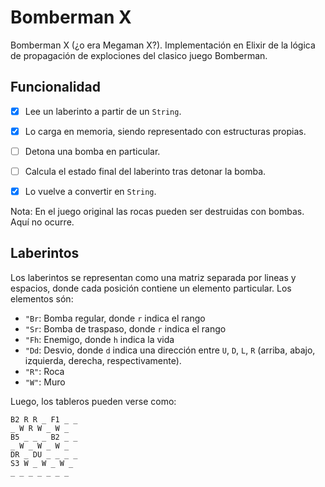 # Bomberman X

Bomberman X (¿o era Megaman X?). Implementación en Elixir de la lógica de propagación de explociones del clasico juego Bomberman.

## Funcionalidad


- [x] Lee un laberinto a partir de un `String`.
- [x] Lo carga en memoria, siendo representado con estructuras propias.
- [ ] Detona una bomba en particular.
- [ ] Calcula el estado final del laberinto tras detonar la bomba.
- [x] Lo vuelve a convertir en `String`.


Nota: En el juego original las rocas pueden ser destruidas con bombas. Aquí no ocurre.

## Laberintos

Los laberintos se representan como una matriz separada por lineas y espacios, donde cada posición contiene un elemento particular. Los elementos són:

- `"Br`: Bomba regular, donde `r` indica el rango
- `"Sr`: Bomba de traspaso, donde `r` indica el rango
- `"Fh`: Enemigo, donde `h` indica la vida
- `"Dd`: Desvio, donde `d` indica una dirección entre `U`, `D`, `L`, `R` (arriba, abajo, izquierda, derecha, respectivamente).
- `"R"`: Roca
- `"W"`: Muro


Luego, los tableros pueden verse como:

```
B2 R R _ F1 _ _
_ W R W _ W _
B5 _ _ _ B2 _ _
_ W _ W _ W _
DR _ DU _ _ _ _
S3 W _ W _ W _
_ _ _ _ _ _ _
```